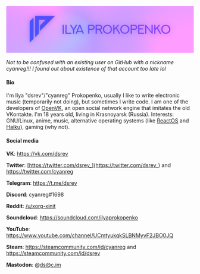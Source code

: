 ![My logo](logo.png)

_Not to be confused with an existing user on GitHub with a nickname cyanreg!!! I found out about existence of that account too late lol_

#### Bio

I'm Ilya "dsrev"/"cyanreg" Prokopenko, usually I like to write electronic music (temporarily not doing), but sometimes I write code. I am one of the developers of [OpenVK](https://github.com/openvk/openvk), an open social network engine that imitates the old VKontakte. I'm 18 years old, living in Krasnoyarsk (Russia). Interests: GNU/Linux, anime, music, alternative operating systems (like [ReactOS](https://reactos.org/) and [Haiku](https://www.haiku-os.org/)), gaming (why not).

#### Social media

**VK**: https://vk.com/dsrev

**Twitter**: [https://twitter.com/dsrev_](https://twitter.com/dsrev_) and https://twitter.com/cyanreg

**Telegram**: https://t.me/dsrev

**Discord**: cyanreg#1698

**Reddit**: [/u/xorg-xinit](https://reddit.com/u/xorg-xinit/)

**Soundcloud**: https://soundcloud.com/ilyaprokopenko

**YouTube**: https://www.youtube.com/channel/UCmtyukqkSLBNMyvF2JBO0JQ

**Steam**: https://steamcommunity.com/id/cyanreg and https://steamcommunity.com/id/dsrev

**Mastodon**: @ds@c.im
